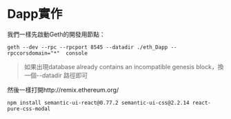 # Dapp實作

我們一樣先啟動Geth的開發用節點：

```
geth --dev --rpc --rpcport 8545 --datadir ./eth_Dapp --rpccorsdomain="*"  console
```

> 如果出現database already contains an incompatible genesis block，換一個--datadir 路徑即可

然後一樣打開http://remix.ethereum.org/





```
npm install semantic-ui-react@0.77.2 semantic-ui-css@2.2.14 react-pure-css-modal
```




